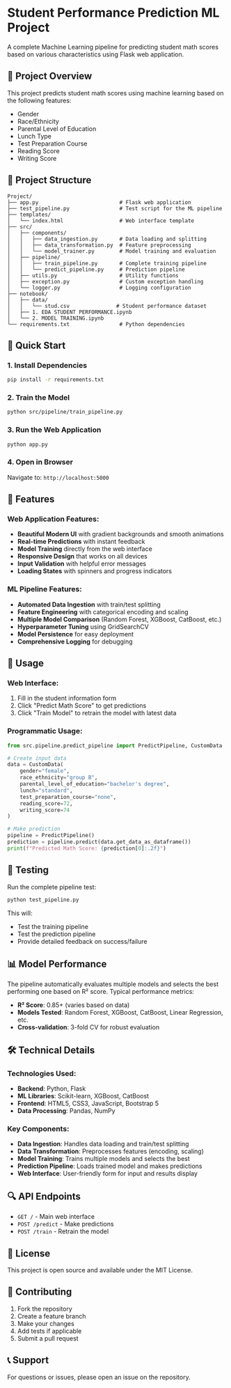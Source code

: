 # Student Performance Prediction ML Project

A complete Machine Learning pipeline for predicting student math scores based on various characteristics using Flask web application.

## 🎯 Project Overview

This project predicts student math scores using machine learning based on the following features:
- Gender
- Race/Ethnicity
- Parental Level of Education
- Lunch Type
- Test Preparation Course
- Reading Score
- Writing Score

## 📁 Project Structure

```
Project/
├── app.py                          # Flask web application
├── test_pipeline.py                # Test script for the ML pipeline
├── templates/
│   └── index.html                  # Web interface template
├── src/
│   ├── components/
│   │   ├── data_ingestion.py       # Data loading and splitting
│   │   ├── data_transformation.py  # Feature preprocessing
│   │   └── model_trainer.py        # Model training and evaluation
│   ├── pipeline/
│   │   ├── train_pipeline.py       # Complete training pipeline
│   │   └── predict_pipeline.py     # Prediction pipeline
│   ├── utils.py                    # Utility functions
│   ├── exception.py                # Custom exception handling
│   └── logger.py                   # Logging configuration
├── notebook/
│   ├── data/
│   │   └── stud.csv               # Student performance dataset
│   ├── 1. EDA STUDENT PERFORMANCE.ipynb
│   └── 2. MODEL TRAINING.ipynb
└── requirements.txt                # Python dependencies
```

## 🚀 Quick Start

### 1. Install Dependencies
```bash
pip install -r requirements.txt
```

### 2. Train the Model
```bash
python src/pipeline/train_pipeline.py
```

### 3. Run the Web Application
```bash
python app.py
```

### 4. Open in Browser
Navigate to: `http://localhost:5000`

## 🎨 Features

### Web Application Features:
- **Beautiful Modern UI** with gradient backgrounds and smooth animations
- **Real-time Predictions** with instant feedback
- **Model Training** directly from the web interface
- **Responsive Design** that works on all devices
- **Input Validation** with helpful error messages
- **Loading States** with spinners and progress indicators

### ML Pipeline Features:
- **Automated Data Ingestion** with train/test splitting
- **Feature Engineering** with categorical encoding and scaling
- **Multiple Model Comparison** (Random Forest, XGBoost, CatBoost, etc.)
- **Hyperparameter Tuning** using GridSearchCV
- **Model Persistence** for easy deployment
- **Comprehensive Logging** for debugging

## 🔧 Usage

### Web Interface:
1. Fill in the student information form
2. Click "Predict Math Score" to get predictions
3. Click "Train Model" to retrain the model with latest data

### Programmatic Usage:
```python
from src.pipeline.predict_pipeline import PredictPipeline, CustomData

# Create input data
data = CustomData(
    gender="female",
    race_ethnicity="group B",
    parental_level_of_education="bachelor's degree",
    lunch="standard",
    test_preparation_course="none",
    reading_score=72,
    writing_score=74
)

# Make prediction
pipeline = PredictPipeline()
prediction = pipeline.predict(data.get_data_as_dataframe())
print(f"Predicted Math Score: {prediction[0]:.2f}")
```

## 🧪 Testing

Run the complete pipeline test:
```bash
python test_pipeline.py
```

This will:
- Test the training pipeline
- Test the prediction pipeline
- Provide detailed feedback on success/failure

## 📊 Model Performance

The pipeline automatically evaluates multiple models and selects the best performing one based on R² score. Typical performance metrics:
- **R² Score**: 0.85+ (varies based on data)
- **Models Tested**: Random Forest, XGBoost, CatBoost, Linear Regression, etc.
- **Cross-validation**: 3-fold CV for robust evaluation

## 🛠️ Technical Details

### Technologies Used:
- **Backend**: Python, Flask
- **ML Libraries**: Scikit-learn, XGBoost, CatBoost
- **Frontend**: HTML5, CSS3, JavaScript, Bootstrap 5
- **Data Processing**: Pandas, NumPy

### Key Components:
- **Data Ingestion**: Handles data loading and train/test splitting
- **Data Transformation**: Preprocesses features (encoding, scaling)
- **Model Training**: Trains multiple models and selects the best
- **Prediction Pipeline**: Loads trained model and makes predictions
- **Web Interface**: User-friendly form for input and results display

## 🔍 API Endpoints

- `GET /` - Main web interface
- `POST /predict` - Make predictions
- `POST /train` - Retrain the model

## 📝 License

This project is open source and available under the MIT License.

## 🤝 Contributing

1. Fork the repository
2. Create a feature branch
3. Make your changes
4. Add tests if applicable
5. Submit a pull request

## 📞 Support

For questions or issues, please open an issue on the repository.